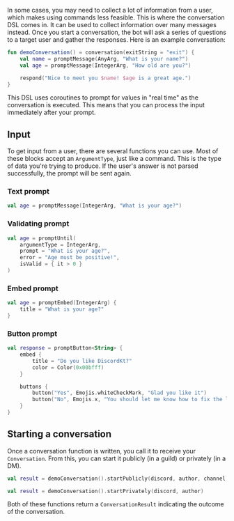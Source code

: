 In some cases, you may need to collect a lot of information from a user, which makes using commands less feasible.
This is where the conversation DSL comes in. It can be used to collect information over many messages instead.
Once you start a conversation, the bot will ask a series of questions to a target user and gather the responses.
Here is an example conversation:

```kotlin
fun demoConversation() = conversation(exitString = "exit") {
    val name = promptMessage(AnyArg, "What is your name?")
    val age = promptMessage(IntegerArg, "How old are you?")

    respond("Nice to meet you $name! $age is a great age.")
}
```

This DSL uses coroutines to prompt for values in "real time" as the conversation is executed. This means that you can process the input immediately after your prompt.

## Input

To get input from a user, there are several functions you can use. Most of these blocks accept an `ArgumentType`, just like a command. This is the type of data you're trying to produce. If the user's answer is not parsed successfully, the prompt will be sent again.

### Text prompt
```kotlin
val age = promptMessage(IntegerArg, "What is your age?")
```

### Validating prompt
```kotlin
val age = promptUntil(
    argumentType = IntegerArg,
    prompt = "What is your age?",
    error = "Age must be positive!",
    isValid = { it > 0 }
)
```

### Embed prompt
```kotlin
val age = promptEmbed(IntegerArg) {
    title = "What is your age?"
}
```

### Button prompt
```kotlin
val response = promptButton<String> {
    embed {
        title = "Do you like DiscordKt?"
        color = Color(0x00bfff)
    }

    buttons {
        button("Yes", Emojis.whiteCheckMark, "Glad you like it")
        button("No", Emojis.x, "You should let me know how to fix the lib.")
    }
}
```

## Starting a conversation

Once a conversation function is written, you call it to receive your `Conversation`. From this, you can start it publicly (in a guild) or privately (in a DM).

```kotlin
val result = demoConversation().startPublicly(discord, author, channel)
```
```kotlin
val result = demoConversation().startPrivately(discord, author)
```

Both of these functions return a `ConversationResult` indicating the outcome of the conversation.
